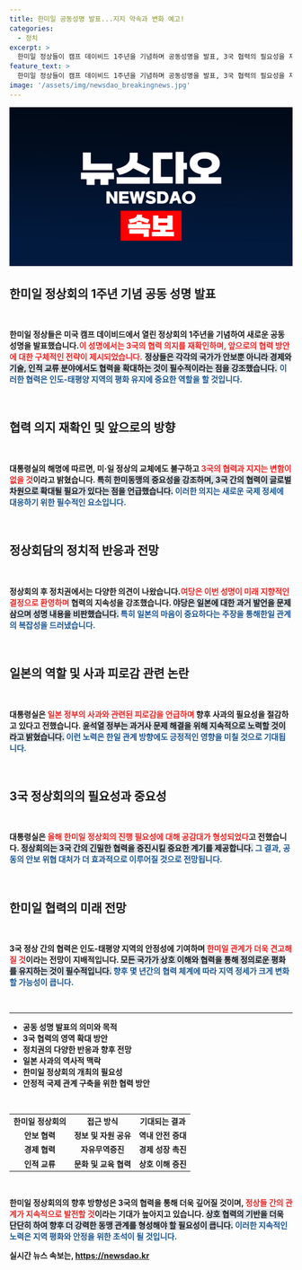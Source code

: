 ```yaml
---
title: 한미일 공동성명 발표...지지 약속과 변화 예고!
categories:
  - 정치
excerpt: >
  한미일 정상들이 캠프 데이비드 1주년을 기념하며 공동성명을 발표, 3국 협력의 필요성을 재확인했습니다. 미·일 정상 교체에도 불구하고 지속적인 지지를 밝힌 가운데, 정치권의 엇갈린 반응이 이어졌습니다.
feature_text: >
  한미일 정상들이 캠프 데이비드 1주년을 기념하며 공동성명을 발표, 3국 협력의 필요성을 재확인했습니다. 미·일 정상 교체에도 불구하고 지속적인 지지를 밝힌 가운데, 정치권의 엇갈린 반응이 이어졌습니다.
image: '/assets/img/newsdao_breakingnews.jpg'
---
```


<p><img src="/assets/img/newsdao_breakingnews.jpg" alt="koreaapp 속보" /></p>

<h2 data-ke-size="size26">한미일 정상회의 1주년 기념 공동 성명 발표</h2>

<p data-ke-size="size16">&nbsp;</p>

<p><strong>한미일 정상들은 미국 캠프 데이비드에서 열린 정상회의 1주년을 기념하여 새로운 공동 성명을 발표했습니다.<b><span style="color: #ee2323;">이 성명에서는 3국의 협력 의지를 재확인하며, 앞으로의 협력 방안에 대한 구체적인 전략이 제시되었습니다.</span></b></strong> <strong><b><span style="background-color: #21538527;">정상들은 각각의 국가가 안보뿐 아니라 경제와 기술, 인적 교류 분야에서도 협력을 확대하는 것이 필수적이라는 점을 강조했습니다.</span></b></strong> <strong><b><span style="color: #1a5490;">이러한 협력은 인도-태평양 지역의 평화 유지에 중요한 역할을 할 것입니다.</span></b></strong> </p>

<p data-ke-size="size16">&nbsp;</p>

<h2 data-ke-size="size26">협력 의지 재확인 및 앞으로의 방향</h2>

<p data-ke-size="size16">&nbsp;</p>

<p><strong>대통령실의 해명에 따르면, 미·일 정상의 교체에도 불구하고 <b><span style="color: #ee2323;">3국의 협력과 지지는 변함이 없을 것</span></b>이라고 밝혔습니다.<strong> <strong><b><span style="background-color: #21538527;">특히 한미동맹의 중요성을 강조하며, 3국 간의 협력이 글로벌 차원으로 확대될 필요가 있다는 점을 언급했습니다.</span></b></strong> <strong><b><span style="color: #1a5490;">이러한 의지는 새로운 국제 정세에 대응하기 위한 필수적인 요소입니다.</span></b></strong> </p>

<p data-ke-size="size16">&nbsp;</p>

<h2 data-ke-size="size26">정상회담의 정치적 반응과 전망</h2>

<p data-ke-size="size16">&nbsp;</p>

<p><strong>정상회의 후 정치권에서는 다양한 의견이 나왔습니다.<b><span style="color: #ee2323;">여당은 이번 성명이 미래 지향적인 결정으로 환영하며</span></b> 협력의 지속성을 강조했습니다.</strong> <strong><b><span style="background-color: #21538527;">야당은 일본에 대한 과거 발언을 문제 삼으며 성명 내용을 비판했습니다.</span></b></strong> <strong><b><span style="color: #1a5490;">특히 일본의 마음이 중요하다는 주장을 통해한일 관계의 복잡성을 드러냈습니다.</span></b></strong> </p>

<p data-ke-size="size16">&nbsp;</p>

<h2 data-ke-size="size26">일본의 역할 및 사과 피로감 관련 논란</h2>

<p data-ke-size="size16">&nbsp;</p>

<p><strong>대통령실은 <b><span style="color: #ee2323;">일본 정부의 사과와 관련된 피로감을 언급하며</span></b> 향후 사과의 필요성을 절감하고 있다고 전했습니다.</strong> <strong><b><span style="background-color: #21538527;">윤석열 정부는 과거사 문제 해결을 위해 지속적으로 노력할 것이라고 밝혔습니다.</span></b></strong> <strong><b><span style="color: #1a5490;">이런 노력은 한일 관계 방향에도 긍정적인 영향을 미칠 것으로 기대됩니다.</span></b></strong></p>

<p data-ke-size="size16">&nbsp;</p>

<h2 data-ke-size="size26">3국 정상회의의 필요성과 중요성</h2>

<p data-ke-size="size16">&nbsp;</p>

<p><strong>대통령실은 <b><span style="color: #ee2323;">올해 한미일 정상회의 진행 필요성에 대해 공감대가 형성되었다</span></b>고 전했습니다.</strong> <strong><b><span style="background-color: #21538527;">정상회의는 3국 간의 긴밀한 협력을 증진시킬 중요한 계기를 제공합니다.</span></b></strong> <strong><b><span style="color: #1a5490;">그 결과, 공동의 안보 위협 대처가 더 효과적으로 이루어질 것으로 전망됩니다.</span></b></strong></p>

<p data-ke-size="size16">&nbsp;</p>

<h2 data-ke-size="size26">한미일 협력의 미래 전망</h2>

<p data-ke-size="size16">&nbsp;</p>

<p><strong>3국 정상 간의 협력은 인도-태평양 지역의 안정성에 기여하며 <b><span style="color: #ee2323;">한미일 관계가 더욱 견고해질 것</span></b>이라는 전망이 지배적입니다.</strong> <strong><b><span style="background-color: #21538527;">모든 국가가 상호 이해와 협력을 통해 정의로운 평화를 유지하는 것이 필수적입니다.</span></b></strong> <strong><b><span style="color: #1a5490;">향후 몇 년간의 협력 체계에 따라 지역 정세가 크게 변화할 가능성이 큽니다.</span></b></strong></p>

<p data-ke-size="size16">&nbsp;</p>

<hr>

<ul>
    <li>공동 성명 발표의 의미와 목적</li>
    <li>3국 협력의 영역 확대 방안</li>
    <li>정치권의 다양한 반응과 향후 전망</li>
    <li>일본 사과의 역사적 맥락</li>
    <li>한미일 정상회의 개최의 필요성</li>
    <li>안정적 국제 관계 구축을 위한 협력 방안</li>
</ul>

<p data-ke-size="size16">&nbsp;</p>

<table>
    <tr>
        <td style="text-align: center; height: 17px;"><b>한미일 정상회의</b></td>
        <td style="text-align: center; height: 17px;"><b>접근 방식</b></td>
        <td style="text-align: center; height: 17px;"><b>기대되는 결과</b></td>
    </tr>
    <tr>
        <td style="text-align: center; height: 17px;"><b>안보 협력</b></td>
        <td style="text-align: center; height: 17px;"><b>정보 및 자원 공유</b></td>
        <td style="text-align: center; height: 17px;"><b>역내 안전 증대</b></td>
    </tr>
    <tr>
        <td style="text-align: center; height: 17px;"><b>경제 협력</b></td>
        <td style="text-align: center; height: 17px;"><b>자유무역증진</b></td>
        <td style="text-align: center; height: 17px;"><b>경제 성장 촉진</b></td>
    </tr>
    <tr>
        <td style="text-align: center; height: 17px;"><b>인적 교류</b></td>
        <td style="text-align: center; height: 17px;"><b>문화 및 교육 협력</b></td>
        <td style="text-align: center; height: 17px;"><b>상호 이해 증진</b></td>
    </tr>
</table>

<p data-ke-size="size16">&nbsp;</p>

<p><strong>한미일 정상회의의 향후 방향성은 3국의 협력을 통해 더욱 깊어질 것이며, <b><span style="color: #ee2323;">정상들 간의 관계가 지속적으로 발전할 것</span></b>이라는 기대가 높아지고 있습니다.</strong> <strong><b><span style="background-color: #21538527;">상호 협력의 기반을 더욱 단단히 하여 향후 더 강력한 동맹 관계를 형성해야 할 필요성이 큽니다.</span></b></strong> <strong><b><span style="color: #1a5490;">이러한 지속적인 노력은 지역 평화와 안정을 위한 초석이 될 것입니다.</span></b></strong></p>
실시간 뉴스 속보는, <a href="https://newsdao.kr" rel="dofollow">https://newsdao.kr</a>


